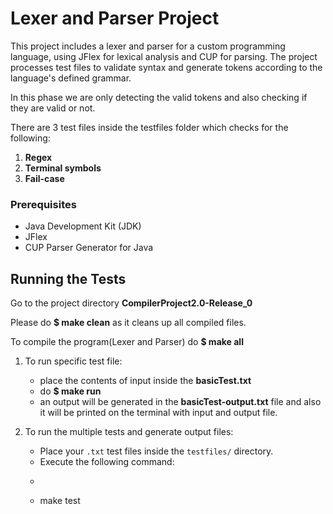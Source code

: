 # Lexer and Parser Project

This project includes a lexer and parser for a custom programming language, using JFlex for lexical analysis and CUP for parsing. The project processes test files to validate syntax and generate tokens according to the language's defined grammar.

In this phase we are only detecting the valid tokens and also checking if they are valid or not.

There are 3 test files inside the testfiles folder which checks for the following:
1. **Regex**
2. **Terminal symbols**
3. **Fail-case**


### Prerequisites

- Java Development Kit (JDK)
- JFlex
- CUP Parser Generator for Java

## Running the Tests

Go to the project directory **CompilerProject2.0-Release_0**

Please do **$ make clean** as it cleans up all compiled files.

To compile the program(Lexer and Parser) do **$ make all**

1. To run specific test file:
    - place the contents of input inside the **basicTest.txt**
    - do **$ make run**
    - an output will be generated in the **basicTest-output.txt** file and also it will be printed on the terminal with input and output file.

2. To run the multiple tests and generate output files:
    - Place your `.txt` test files inside the `testfiles/` directory.
    - Execute the following command:
    - ```sh
    - make test

